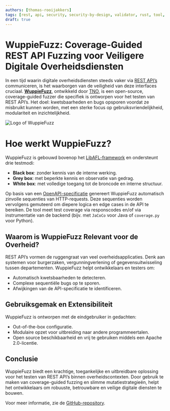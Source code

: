 ```yaml
---
authors: [thomas-rooijakkers]
tags: [rest, api, security, security-by-design, validator, rust, tool, openapi, open-source, development, devops]
draft: true
---
```


# WuppieFuzz: Coverage-Guided REST API Fuzzing voor Veiligere Digitale Overheidsdiensten
In een tijd waarin digitale overheidsdiensten steeds vaker via [REST API’s](../2025/07/10/openapi-31-in-zicht#van-rest-naar-http) communiceren, is het waarborgen van de veiligheid van deze interfaces cruciaal. **[WuppieFuzz](https://github.com/TNO-S3/WuppieFuzz)**, ontwikkeld door [TNO](https://tno.nl), is een open-source, coverage-guided fuzzer die specifiek is ontworpen voor het testen van REST API’s. Het doel: kwetsbaarheden en bugs opsporen voordat ze misbruikt kunnen worden, met een sterke focus op gebruiksvriendelijkheid, modulariteit en inzichtelijkheid.

![Logo of WuppieFuzz](https://raw.githubusercontent.com/TNO-S3/WuppieFuzz/459193a9e423b40b561d24bf2de9d9f85b14b887/assets/WuppieFuzz.svg)

<!-- truncate -->

# Hoe werkt WuppieFuzz?
WuppieFuzz is gebouwd bovenop het [LibAFL-framework](https://github.com/AFLplusplus/LibAFL) en ondersteunt drie testmodi:
- **Black box**: zonder kennis van de interne werking.
- **Grey box**: met beperkte kennis en observatie van gedrag.
- **White box**: met volledige toegang tot de broncode en interne structuur.

Op basis van een [OpenAPI-specificatie](../../kennisbank/apis/openapi-specification) genereert WuppieFuzz automatisch zinvolle sequenties van HTTP-requests. Deze sequenties worden vervolgens gemuteerd om diepere logica en edge cases in de API te bereiken. De tool meet test coverage via responscodes en/of via instrumentatie van de backend (bijv. met `JaCoCo` voor Java of `coverage.py` voor Python).

## Waarom is WuppieFuzz Relevant voor de Overheid?
REST API’s vormen de ruggengraat van veel overheidsapplicaties. Denk aan systemen voor burgerzaken, vergunningverlening of gegevensuitwisseling tussen departementen. WuppieFuzz helpt ontwikkelaars en testers om:
- Automatisch kwetsbaarheden te detecteren.
- Complexe sequentiële bugs op te sporen.
- Afwijkingen van de API-specificatie te identificeren.

## Gebruiksgemak en Extensibiliteit
WuppieFuzz is ontworpen met de eindgebruiker in gedachten:
- Out-of-the-box configuratie.
- Modulaire opzet voor uitbreiding naar andere programmeertalen.
- Open source beschikbaarheid en vrij te gebruiken middels een Apache 2.0-licentie.

## Conclusie
WuppieFuzz biedt een krachtige, toegankelijke en uitbreidbare oplossing voor het testen van REST API’s binnen overheidscontexten. Door gebruik te maken van coverage-guided fuzzing en slimme mutatiestrategieën, helpt het ontwikkelaars om robuuste, betrouwbare en veilige digitale diensten te bouwen.

Voor meer informatie, zie de [GitHub-repository](https://github.com/TNO-S3/WuppieFuzz).
